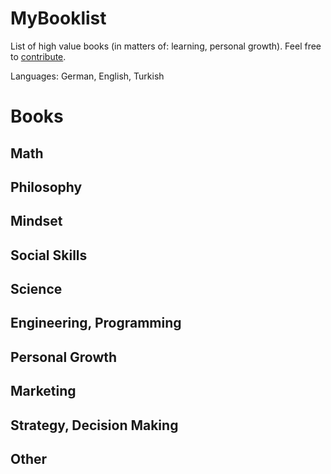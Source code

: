 # MyBooklist
List of high value books (in matters of: learning, personal growth). Feel free to [contribute](contributing.md).

Languages: German, English, Turkish


# Books


## Math


## Philosophy


## Mindset


## Social Skills


## Science


## Engineering, Programming


## Personal Growth


## Marketing


## Strategy, Decision Making


## Other

